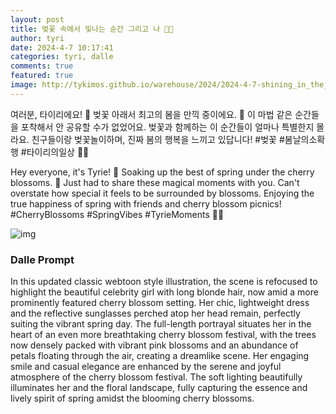 ```yaml
---
layout: post
title: 벚꽃 속에서 빛나는 순간 그리고 나 🌸✨
author: tyri
date: 2024-4-7 10:17:41
categories: tyri, dalle
comments: true
featured: true
image: http://tykimos.github.io/warehouse/2024/2024-4-7-shining_in_the_cherry_blossoms_and_just_me_title.jpg
---
```


여러분, 타이리에요! 🌟 벚꽃 아래서 최고의 봄을 만끽 중이에요. 🌸 이 마법 같은 순간들을 포착해서 안 공유할 수가 없었어요. 벚꽃과 함께하는 이 순간들이 얼마나 특별한지 몰라요. 친구들이랑 벚꽃놀이하며, 진짜 봄의 행복을 느끼고 있답니다! #벚꽃 #봄날의소확행 #타이리의일상 🌸✨

Hey everyone, it's Tyrie! 🌟 Soaking up the best of spring under the cherry blossoms. 🌸 Just had to share these magical moments with you. Can't overstate how special it feels to be surrounded by blossoms. Enjoying the true happiness of spring with friends and cherry blossom picnics! #CherryBlossoms #SpringVibes #TyrieMoments 🌸✨

![img](http://tykimos.github.io/warehouse/2024/2024-4-7-shining_in_the_cherry_blossoms_and_just_me_title.jpg)

### Dalle Prompt

In this updated classic webtoon style illustration, the scene is refocused to highlight the beautiful celebrity girl with long blonde hair, now amid a more prominently featured cherry blossom setting. Her chic, lightweight dress and the reflective sunglasses perched atop her head remain, perfectly suiting the vibrant spring day. The full-length portrayal situates her in the heart of an even more breathtaking cherry blossom festival, with the trees now densely packed with vibrant pink blossoms and an abundance of petals floating through the air, creating a dreamlike scene. Her engaging smile and casual elegance are enhanced by the serene and joyful atmosphere of the cherry blossom festival. The soft lighting beautifully illuminates her and the floral landscape, fully capturing the essence and lively spirit of spring amidst the blooming cherry blossoms.
